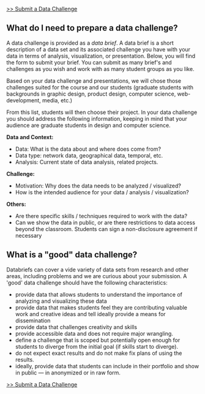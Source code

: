 [>> Submit a Data Challenge](submit.html)

## What do I need to prepare a data challenge?

A data challenge is provided as a *data brief*. A data brief is a short description of a data set and its associated challenge you have with your data in terms of analysis, visualization, or presentation. Below, you will find the form to submit your brief. You can submit as many brief's and challenges as you wish and work with as many student groups as you like.

Based on your data challenge and presentations, we will chose those challenges suited for the course and our students (graduate students with backgrounds in graphic design, product design, computer science, web-development, media, etc.)

From this list, students will then choose their project. In your data challenge you should address the following information, keeping in mind that your audience are graduate students in design and computer science. 

**Data and Context:** 
* Data: What is the data about and where does come from?
* Data type: network data, geographical data, temporal, etc.
* Analysis: Current state of data analysis, related projects.

**Challenge:**

* Motivation: Why does the data needs to be analyzed / visualized?
* How is the intended audience for your data / analysis / visualization?

**Others:**
* Are there specific skills / techniques required to work with the data?
* Can we show the data in public, or are there restrictions to data access beyond the classroom. Students can sign a non-disclosure agreement if necessary

## What is a "good" data challenge?

Databriefs can cover a vide variety of data sets from research and other areas, including problems and we are curious about your submission. A 'good' data challenge should have the following characteristics:
 
* provide data that allows students to understand the importance of analyzing and visualizing these data
* provide data that makes students feel they are contributing valuable work and creative ideas and tell ideally provide a means for dissemination
* provide data that challenges creativity and skills
* provide accessible data and does not require major wrangling. 
* define a challenge that is scoped but potentially open enough for students to diverge from the initial goal (if skills start to diverge).
* do not expect exact results and do not make fix plans of using the results. 
* ideally, provide data that students can include in their portfolio and show in public — in anonymized or in raw form. 

[>> Submit a Data Challenge](submit.html)
